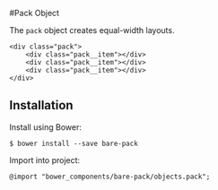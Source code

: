 #Pack Object

The `pack` object creates equal-width layouts.

	<div class="pack">
		<div class="pack__item"></div>
		<div class="pack__item"></div>
		<div class="pack__item"></div>
	</div>

## Installation

Install using Bower:

	$ bower install --save bare-pack

Import into project:

	@import "bower_components/bare-pack/objects.pack";

